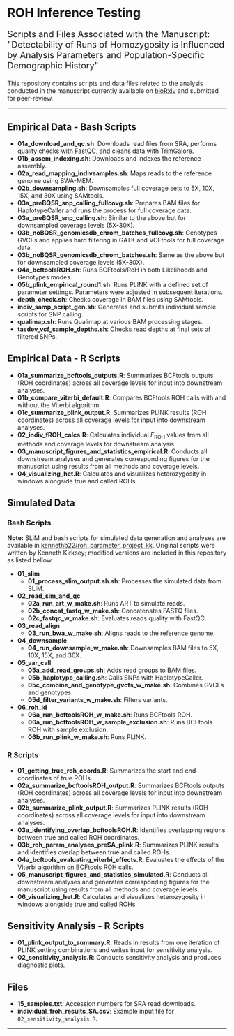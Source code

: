 # ROH Inference Testing

<p style="font-size: 20px;">
Scripts and Files Associated with the Manuscript: "Detectability of Runs of Homozygosity is Influenced by Analysis Parameters and Population-Specific Demographic History"
</p>

This repository contains scripts and data files related to the analysis conducted in the manuscript currently available on [bioRxiv](https://www.biorxiv.org/content/10.1101/2022.09.29.510155v1) and submitted for peer-review.

---

## Empirical Data - Bash Scripts

- **01a_download_and_qc.sh**: Downloads read files from SRA, performs quality checks with FastQC, and cleans data with TrimGalore.
- **01b_assem_indexing.sh**: Downloads and indexes the reference assembly.
- **02a_read_mapping_indivsamples.sh**: Maps reads to the reference genome using BWA-MEM.
- **02b_downsampling.sh**: Downsamples full coverage sets to 5X, 10X, 15X, and 30X using SAMtools.
- **03a_preBQSR_snp_calling_fullcovg.sh**: Prepares BAM files for HaplotypeCaller and runs the process for full coverage data.
- **03a_preBQSR_snp_calling.sh**: Similar to the above but for downsampled coverage levels (5X-30X).
- **03b_noBQSR_genomicsdb_chrom_batches_fullcovg.sh**: Genotypes GVCFs and applies hard filtering in GATK and VCFtools for full coverage data.
- **03b_noBQSR_genomicsdb_chrom_batches.sh**: Same as the above but for downsampled coverage levels (5X-30X).
- **04a_bcftoolsROH.sh**: Runs BCFtools/RoH in both Likelihoods and Genotypes modes.
- **05b_plink_empirical_round1.sh**: Runs PLINK with a defined set of parameter settings. Parameters were adjusted in subsequent iterations.
- **depth_check.sh**: Checks coverage in BAM files using SAMtools.
- **indiv_samp_script_gen.sh**: Generates and submits individual sample scripts for SNP calling.
- **qualimap.sh**: Runs Qualimap at various BAM processing stages.
- **tasdev_vcf_sample_depths.sh**: Checks read depths at final sets of filtered SNPs.

## Empirical Data - R Scripts

- **01a_summarize_bcftools_outputs.R**: Summarizes BCFtools outputs (ROH coordinates) across all coverage levels for input into downstream analyses.
- **01b_compare_viterbi_default.R**: Compares BCFtools ROH calls with and without the Viterbi algorithm.
- **01c_summarize_plink_output.R**: Summarizes PLINK results (ROH coordinates) across all coverage levels for input into downstream analyses.
- **02_indiv_fROH_calcs.R**: Calculates individual *F*<sub>ROH</sub> values from all methods and coverage levels for downstream analysis.
- **03_manuscript_figures_and_statistics_empirical.R**: Conducts all downstream analyses and generates corresponding figures for the manuscript using results from all methods and coverage levels.
- **04_visualizing_het.R**: Calculates and visualizes heterozygosity in windows alongside true and called ROHs.

## Simulated Data

### Bash Scripts

**Note:** SLiM and bash scripts for simulated data generation and analyses are available in [kennethb22/roh_parameter_project_kk](https://github.com/kennethb22/roh_parameter_project_kk). Original scripts were written by Kenneth Kirksey; modified versions are included in this repository as listed bellow.

- **01_slim**
    - **01_process_slim_output.sh.sh**: Processes the simulated data from SLiM.
- **02_read_sim_and_qc**
    - **02a_run_art_w_make.sh**: Runs ART to simulate reads.
    - **02b_concat_fastq_w_make.sh**: Concatenates FASTQ files.
    - **02c_fastqc_w_make.sh**: Evaluates reads quality with FastQC.
- **03_read_align**
    - **03_run_bwa_w_make.sh**: Aligns reads to the reference genome.
- **04_downsample**
    - **04_run_downsample_w_make.sh**: Downsamples BAM files to 5X, 10X, 15X, and 30X.
- **05_var_call**
    - **05a_add_read_groups.sh**: Adds read groups to BAM files.
    - **05b_haplotype_calling.sh**: Calls SNPs with HaplotypeCaller.
    - **05c_combine_and_genotype_gvcfs_w_make.sh**: Combines GVCFs and genotypes.
    - **05d_filter_variants_w_make.sh**: Filters variants.
- **06_roh_id**
    - **06a_run_bcftoolsROH_w_make.sh**: Runs BCFtools ROH.
    - **06a_run_bcftoolsROH_w_sample_exclusion.sh**: Runs BCFtools ROH with sample exclusion.
    - **06b_run_plink_w_make.sh**: Runs PLINK.

### R Scripts

- **01_getting_true_roh_coords.R**: Summarizes the start and end coordinates of true ROHs.
- **02a_summarize_bcftoolsROH_output.R**: Summarizes BCFtools outputs (ROH coordinates) across all coverage levels for input into downstream analyses.
- **02b_summarize_plink_output.R**: Summarizes PLINK results (ROH coordinates) across all coverage levels for input into downstream analyses.
- **03a_identifying_overlap_bcftoolsROH.R**: Identifies overlapping regions between true and called ROH coordinates.
- **03b_roh_param_analyses_preSA_plink.R**: Summarizes PLINK results and identifies overlap between true and called ROHs.
- **04a_bcftools_evaluating_viterbi_effects.R**: Evaluates the effects of the Viterbi algorithm on BCFtools ROH calls.
- **05_manuscript_figures_and_statistics_simulated.R**: Conducts all downstream analyses and generates corresponding figures for the manuscript using results from all methods and coverage levels.
- **06_visualizing_het.R**: Calculates and visualizes heterozygosity in windows alongside true and called ROHs


## Sensitivity Analysis - R Scripts

- **01_plink_output_to_summary.R**: Reads in results from one iteration of PLINK setting combinations and writes input for sensitivity analysis.
- **02_sensitivity_analysis.R**: Conducts sensitivity analysis and produces diagnostic plots.

## Files

- **15_samples.txt**: Accession numbers for SRA read downloads.
- **individual_froh_results_SA.csv**: Example input file for `02_sensitivity_analysis.R`.

---